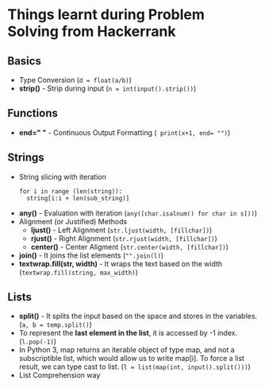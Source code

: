 # Things learnt during Problem Solving from Hackerrank

## Basics
* Type Conversion (`d = float(a/b)`)
* __strip()__ - Strip during input (`n = int(input().strip())`)

## Functions
* __end=" "__ - Continuous Output Formatting (` print(x+1, end= "")`)

## Strings
* String slicing with iteration
  ```
  for i in range (len(string)):
    string[i:i + len(sub_string)]
  ```
* __any()__ - Evaluation with iteration (`any([char.isalnum() for char in s]))`)
* Alignment (or Justified) Methods
  * __ljust()__ - Left Alignment (`str.ljust(width, [fillchar])`)
  * __rjust()__ - Right Alignment (`str.rjust(width, [fillchar])`)
  * __center()__ - Center Aligment (`str.center(width, [fillchar])`)
* __join()__ - It joins the list elements (`"".join(l)`)
* __textwrap.fill(str, width)__ - It wraps the text based on the width (`textwrap.fill(string, max_width)`)


## Lists
* __split()__ - It splits the input based on the space and stores in the variables. (`a, b = temp.split()`)
* To represent the __last element in the list__, it is accessed by -1 index. (`l.pop(-1)`)
* In Python 3, map returns an iterable object of type map, and not a subscriptible list, which would allow us to write map[i]. To force a list result, we can type cast to list. (`l = list(map(int, input().split()))`)
* List Comprehension way
